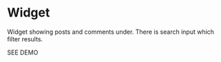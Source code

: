 # Widget
Widget showing posts and comments under. There is search input which filter results.

SEE DEMO

<a href="https://codepen.io/ewelinascislowska/full/NWPJwrK">
